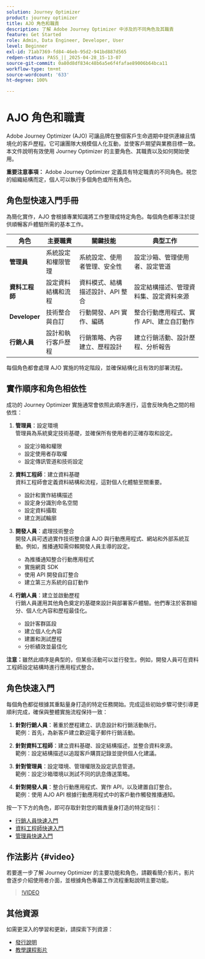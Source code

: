 ```yaml
---
solution: Journey Optimizer
product: journey optimizer
title: AJO 角色和職責
description: 了解 Adobe Journey Optimizer 中涉及的不同角色及其職責
feature: Get Started
role: Admin, Data Engineer, Developer, User
level: Beginner
exl-id: 71ab7369-fd84-46eb-95d2-941bd887d565
redpen-status: PASS_||_2025-04-28_15-13-07
source-git-commit: 0a80d8df834c48b6a5e6f4fafae89006b64bca11
workflow-type: tm+mt
source-wordcount: '633'
ht-degree: 100%

---
```



# AJO 角色和職責

Adobe Journey Optimizer (AJO) 可讓品牌在整個客戶生命週期中提供連線且情境化的客戶歷程。它可讓團隊大規模個人化互動，並使客戶期望與業務目標一致。本文件說明有效使用 Journey Optimizer 的主要角色、其職責以及如何開始使用。

**重要注意事項：** Adobe Journey Optimizer 定義具有特定職責的不同角色。視您的組織結構而定，個人可以執行多個角色或所有角色。

## 角色型快速入門手冊

為簡化實作，AJO 會根據專業知識將工作整理成特定角色。每個角色都專注於提供順暢客戶體驗所需的基本工作。

| 角色 | 主要職責 | 關鍵技能 | 典型工作 |
|-------------------|----------------------------------|--------------------------------|-----------------------------------------------|
| **管理員** | 系統設定和權限管理 | 系統設定、使用者管理、安全性 | 設定沙箱、管理使用者、設定管道 |
| **資料工程師** | 設定資料結構和流程 | 資料模式、結構描述設計、API 整合 | 設定結構描述、管理資料集、設定資料來源 |
| **Developer** | 技術整合與自訂 | 行動開發、API 實作、編碼 | 整合行動應用程式、實作 API、建立自訂動作 |
| **行銷人員** | 設計和執行客戶歷程 | 行銷策略、內容建立、歷程設計 | 建立行銷活動、設計歷程、分析報告 |

每個角色都會處理 AJO 實施的特定階段，並確保結構化且有效的部署流程。

## 實作順序和角色相依性

成功的 Journey Optimizer 實施通常會依照此順序進行，這會反映角色之間的相依性：

1. **管理員**：設定環境\
   管理員為系統奠定技術基礎，並確保所有使用者的正確存取和設定。
   * 設定沙箱和權限
   * 設定使用者存取權
   * 設定傳訊管道和技術設定

2. **資料工程師**：建立資料基礎\
   資料工程師會定義資料結構和流程，這對個人化體驗至關重要。
   * 設計和實作結構描述
   * 設定身分識別命名空間
   * 設定資料攝取
   * 建立測試輪廓

3. **開發人員**：處理技術整合\
   開發人員可透過實作技術整合讓 AJO 與行動應用程式、網站和外部系統互動。例如，推播通知需仰賴開發人員主導的設定。
   * 為推播通知整合行動應用程式
   * 實施網頁 SDK
   * 使用 API 開發自訂整合
   * 建立第三方系統的自訂動作

4. **行銷人員**：建立並啟動歷程\
   行銷人員運用其他角色奠定的基礎來設計與部署客戶體驗。他們專注於客群細分、個人化內容和歷程最佳化。
   * 設計客群區段
   * 建立個人化內容
   * 建置和測試歷程
   * 分析績效並最佳化

**注意：**&#x200B;雖然此順序是典型的，但某些活動可以並行發生。例如，開發人員可在資料工程師設定結構時進行應用程式整合。

## 角色快速入門

每個角色都從根據其重點量身打造的特定任務開始。完成這些初始步驟可使引導更順利完成，確保與整體實施流程保持一致：

1. **針對行銷人員**：著重於歷程建立、訊息設計和行銷活動執行。\
   範例：首先，為新客戶建立歡迎電子郵件行銷活動。

2. **針對資料工程師**：建立資料基礎、設定結構描述，並整合資料來源。\
   範例：設定結構描述以追蹤客戶購買記錄並提供個人化建議。

3. **針對管理員**：設定環境、管理權限及設定訊息管道。\
   範例：設定沙箱環境以測試不同的訊息傳送策略。

4. **針對開發人員**：整合行動應用程式、實作 API，以及建置自訂整合。\
   範例：使用 AJO API 根據行動應用程式中的客戶動作觸發推播通知。

按一下下方的角色，即可存取針對您的職責量身打造的特定指引：

* [行銷人員快速入門](path/marketer.md)
* [資料工程師快速入門](path/data-engineer.md)
* [管理員快速入門](path/administrator.md)

## 作法影片 {#video}

若要進一步了解 Journey Optimizer 的主要功能和角色，請觀看簡介影片。影片會逐步介紹使用者介面，並根據角色專屬工作流程重點說明主要功能。

>[!VIDEO](https://video.tv.adobe.com/v/3430323?quality=12&captions=chi_hant)

## 其他資源

如需更深入的學習和更新，請探索下列資源：

* [發行說明](../rn/release-notes.md)
* [教學課程影片](https://experienceleague.adobe.com/docs/journey-optimizer-learn/tutorials/overview.html?lang=zh-Hant)
